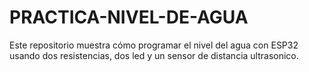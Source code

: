# PRACTICA-NIVEL-DE-AGUA
Este repositorio muestra cómo programar el nivel del agua con ESP32 usando dos resistencias, dos led  y un sensor de distancia ultrasonico.
